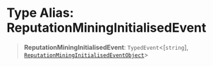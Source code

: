# Type Alias: ReputationMiningInitialisedEvent

> **ReputationMiningInitialisedEvent**: `TypedEvent`\<\[`string`\], [`ReputationMiningInitialisedEventObject`](../interfaces/ReputationMiningInitialisedEventObject.md)\>
